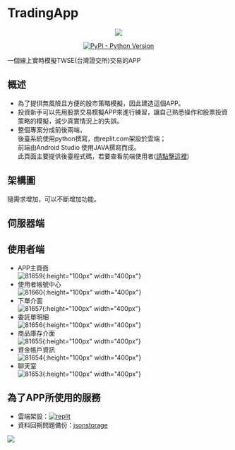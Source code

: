 # TradingApp

<p align="center">
  <img src="https://user-images.githubusercontent.com/61511627/147499066-f93595a6-6249-4496-8ef4-d479e7c2b77b.png">
</p>
  
<p align="center">
  <a href="https://www.python.org/downloads/">
    <img alt="PyPI - Python Version" src="https://img.shields.io/pypi/pyversions/Red-Discordbot">
  </a>
</p>

一個線上實時模擬TWSE(台灣證交所)交易的APP   

## 概述

- 為了提供無風險且方便的股市策略模擬，因此建造這個APP。
- 投資新手可以先用股票交易模擬APP來進行練習，讓自己熟悉操作和股票投資策略的模擬，減少真實情況上的失誤。
- 整個專案分成前後兩端，  
後臺系統使用python撰寫，由replit.com架設於雲端；  
前端由Android Studio 使用JAVA撰寫而成。  
此頁面主要提供後臺程式碼，若要查看前端使用者([請點擊這裡](https://github.com/rong6636/TradingApp_User))

## 架構圖

隨需求增加，可以不斷增加功能。


## 伺服器端


## 使用者端

- APP主頁面  
![81659](https://user-images.githubusercontent.com/61511627/147968066-76945fe9-5a8c-4ec8-8853-2eeae0318020.jpg){:height="100px" width="400px"}
- 使用者帳號中心  
![81660](https://user-images.githubusercontent.com/61511627/147968062-3eab45ac-e494-43d0-94f9-7698a2d93ec9.jpg){:height="100px" width="400px"}
- 下單介面  
![81657](https://user-images.githubusercontent.com/61511627/147968070-34ee20f8-4c97-499f-a795-267d19895336.jpg){:height="100px" width="400px"}
- 委託單明細  
![81656](https://user-images.githubusercontent.com/61511627/147968067-203d693d-84e6-49e6-8951-fe926c8dbfe1.jpg){:height="100px" width="400px"}
- 商品庫存介面  
![81655](https://user-images.githubusercontent.com/61511627/147968075-f8209fe8-69e1-48a3-9821-198d76e81ec1.jpg){:height="100px" width="400px"}
- 資金帳戶資訊  
![81654](https://user-images.githubusercontent.com/61511627/147968071-8e90117a-5199-4201-8d55-c818ebe5862d.jpg){:height="100px" width="400px"}
- 聊天室  
![81653](https://user-images.githubusercontent.com/61511627/147968073-602cdc15-42c9-4053-9474-71aca0be2e94.jpg){:height="100px" width="400px"}



## 為了APP所使用的服務
- 雲端架設：[![replit](https://camo.githubusercontent.com/5456d62b1dc41ed0e630a0394b751a21439fcb37236fb2afcf871c1385c11d5f/68747470733a2f2f7265706c2e69742f62616467652f6769746875622f616d6972313232362f5265706c742e69742d636f6469676f73)](https://replit.com/)
- 資料回朔問題備份：[jsonstorage](https://app.jsonstorage.net/)

[![](https://img.shields.io/youtube/channel/views/UC3kkchuB6sP0a7rxtF7I2lg?style=social)](https://www.youtube.com/channel/UC3kkchuB6sP0a7rxtF7I2lg)

